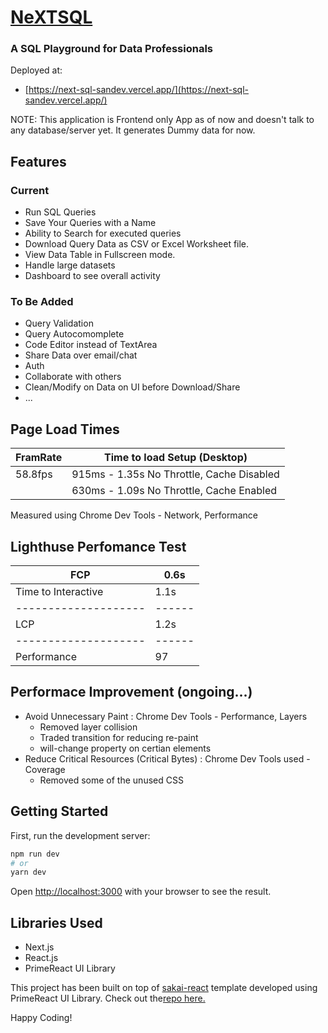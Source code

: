 # [NeXTSQL](https://next-sql-sandev.vercel.app/)

### A SQL Playground for Data Professionals

Deployed at:

-   [https://next-sql-sandev.vercel.app/](https://next-sql-sandev.vercel.app/)

NOTE: This application is Frontend only App as of now and doesn't talk to any database/server yet. It generates Dummy data for now.

## Features

### Current

-   Run SQL Queries
-   Save Your Queries with a Name
-   Ability to Search for executed queries
-   Download Query Data as CSV or Excel Worksheet file.
-   View Data Table in Fullscreen mode.
-   Handle large datasets
-   Dashboard to see overall activity

### To Be Added

-   Query Validation
-   Query Autocomomplete
-   Code Editor instead of TextArea
-   Share Data over email/chat
-   Auth
-   Collaborate with others
-   Clean/Modify on Data on UI before Download/Share
-   ...

## Page Load Times

| FramRate | Time to load Setup (Desktop)              |
| -------- | ----------------------------------------- |
| 58.8fps  | 915ms - 1.35s No Throttle, Cache Disabled |
|          | 630ms - 1.09s No Throttle, Cache Enabled  |

Measured using Chrome Dev Tools - Network, Performance

## Lighthuse Perfomance Test

| FCP                  | 0.6s   |
| -------------------- | ------ |
| Time to Interactive  | 1.1s   |
| -------------------- | ------ |
| LCP                  | 1.2s   |
| -------------------- | ------ |
| Performance          | 97     |

## Performace Improvement (ongoing...)

-   Avoid Unnecessary Paint : Chrome Dev Tools - Performance, Layers
    -   Removed layer collision
    -   Traded transition for reducing re-paint
    -   will-change property on certian elements
-   Reduce Critical Resources (Critical Bytes) : Chrome Dev Tools used - Coverage
    -   Removed some of the unused CSS

## Getting Started

First, run the development server:

```bash
npm run dev
# or
yarn dev
```

Open [http://localhost:3000](http://localhost:3000) with your browser to see the result.

## Libraries Used

-   Next.js
-   React.js
-   PrimeReact UI Library

This project has been built on top of [sakai-react](https://www.primefaces.org/sakai-react/) template developed using PrimeReact UI Library. Check out the[repo here.](https://github.com/primefaces/sakai-react)

Happy Coding!

